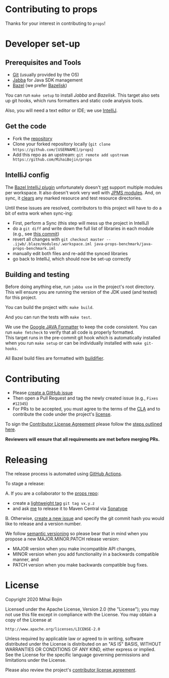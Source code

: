 # Contributing to props

Thanks for your interest in contributing to `props`! 


# Developer set-up


## Prerequisites and Tools 

- [Git](https://git-scm.com/) (usually provided by the OS)
- [Jabba](https://github.com/shyiko/jabba) for Java SDK management
- [Bazel](https://bazel.build/) (we prefer [Bazelisk](https://github.com/bazelbuild/bazelisk))

You can run `make setup` to install *Jabba* and *Bazelisk*.  This target also sets up git hooks,
which runs formatters and static code analysis tools.

Also, you will need a text editor or IDE; we use [IntelliJ](https://www.jetbrains.com/idea/).


## Get the code

- Fork the [repository](https://github.com/MihaiBojin/props)
- Clone your forked repository locally (`git clone https://github.com/[USERNAME]/props`)
- Add this repo as an upstream: `git remote add upstream https://github.com/MihaiBojin/props`


## IntelliJ config

The [Bazel IntelliJ plugin](https://ij.bazel.build) unfortunately doesn't
[yet](https://github.com/bazelbuild/intellij/issues/179) support multiple modules per workspace.
It also doesn't work very well with [JPMS modules](https://github.com/bazelbuild/intellij/issues/1992).
And, on sync, it [clears](https://github.com/bazelbuild/intellij/issues/1993) any marked resource and 
test resource directories.

Until these issues are resolved, contributors to this project will have to do a bit of extra work
when sync-ing:
- First, perform a Sync (this step will mess up the project in IntelliJ)
- do a `git diff` and write down the full list of libraries in each module (e.g., see 
[this commit](https://github.com/MihaiBojin/props/pull/61/commits/38991480e5531f7678879ae208ba2b8cfcdaccde))
- revert all changes with `git checkout master --  .ijwb/.blaze/modules/.workspace.iml java-props-benchmark/java-props-benchmark.iml`
- manually edit both files and re-add the synced libraries
- go back to IntelliJ, which should now be set-up correctly


## Building and testing

Before doing anything else, run `jabba use` in the project's root directory.
This will ensure you are running the version of the JDK used (and tested) for this project.

You can build the project with: `make build`.

And you can run the tests with `make test`.

We use the [Google JAVA Formatter](https://github.com/google/google-java-format) to keep the code 
consistent.  You can run `make fmtcheck` to verify that all code is properly formatted.  
This target runs in the pre-commit git hook which is automatically installed when you run 
`make setup` or can be individually installed with `make git-hooks`. 

All Bazel build files are formatted with [buildifier](https://github.com/bazelbuild/buildtools/buildifier).


# Contributing

- Please [create a GitHub issue](https://github.com/MihaiBojin/props/issues/new)
- Then open a Pull Request and tag the newly created issue (e.g., `Fixes #12345`)
- For PRs to be accepted, you must agree to the terms of the [CLA](CLA.md) and to 
  contribute the code under the project's [license](./LICENSE).

To sign the [Contributor License Agreement](./CLA.md) please follow the 
[steps outlined here](./contributors/README.md). 

**Reviewers will ensure that all requirements are met before merging PRs.**


# Releasing

The release process is automated using [GitHub Actions](/.github/workflows/deploy-maven-central.yml).

To stage a release:

A. If you are a collaborator to the [props repo](https://github.com/MihaiBojin/props/):
- create a [lightweight tag](https://git-scm.com/book/en/v2/Git-Basics-Tagging#_lightweight_tags)
  `git tag vx.y.z`
- and ask [me](https://github.com/MihaiBojin) to release it to Maven Central 
  via [Sonatype](https://oss.sonatype.org/#stagingRepositories)

B. Otherwise, [create a new issue](https://github.com/MihaiBojin/props/issues/new) and specify the
git commit hash you would like to release and a version number.

We follow [semantic versioning](https://semver.org/) so please bear that in mind when you propose
a new MAJOR.MINOR.PATCH release version:
- MAJOR version when you make incompatible API changes,
- MINOR version when you add functionality in a backwards compatible manner, and
- PATCH version when you make backwards compatible bug fixes.


# License

Copyright 2020 Mihai Bojin

Licensed under the Apache License, Version 2.0 (the "License");
you may not use this file except in compliance with the License.
You may obtain a copy of the License at

    http://www.apache.org/licenses/LICENSE-2.0

Unless required by applicable law or agreed to in writing, software
distributed under the License is distributed on an "AS IS" BASIS,
WITHOUT WARRANTIES OR CONDITIONS OF ANY KIND, either express or implied.
See the License for the specific language governing permissions and
limitations under the License.

Please also review the project's [contributor license agreement](CLA.md).
